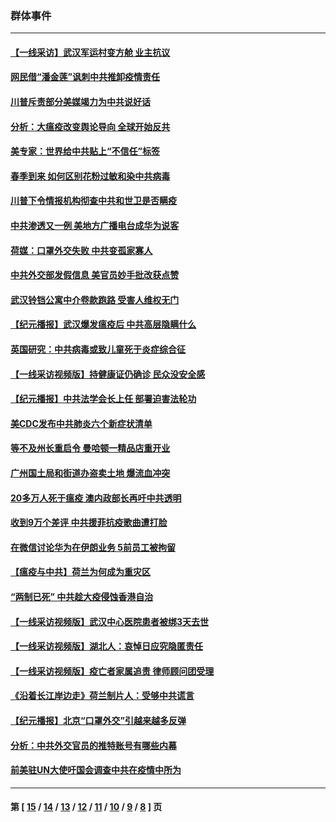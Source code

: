 ### 群体事件
---
#### [【一线采访】武汉军运村变方舱 业主抗议](../../pages/ncid279/n12078508.md) 
#### [网民借“潘金莲”讽刺中共推卸疫情责任](../../pages/ncid279/n12078123.md) 
#### [川普斥责部分美媒竭力为中共说好话](../../pages/ncid279/n12076413.md) 
#### [分析：大瘟疫改变舆论导向 全球开始反共](../../pages/ncid279/n12076168.md) 
#### [美专家：世界给中共贴上“不信任”标签](../../pages/ncid279/n12072940.md) 
#### [春季到来 如何区别花粉过敏和染中共病毒](../../pages/ncid279/n12073199.md) 
#### [川普下令情报机构彻查中共和世卫是否瞒疫](../../pages/ncid279/n12070921.md) 
#### [中共渗透又一例 美地方广播电台成华为说客](../../pages/ncid279/n12070367.md) 
#### [荷媒：口罩外交失败 中共变孤家寡人](../../pages/ncid279/n12070064.md) 
#### [中共外交部发假信息 美官员妙手批改获点赞](../../pages/ncid279/n12068627.md) 
#### [武汉铃铛公寓中介卷款跑路 受害人维权无门](../../pages/ncid279/n12068286.md) 
#### [【纪元播报】武汉爆发瘟疫后 中共高层隐瞒什么](../../pages/ncid279/n12067866.md) 
#### [英国研究：中共病毒或致儿童死于炎症综合征](../../pages/ncid279/n12067388.md) 
#### [【一线采访视频版】持健康证仍确诊 民众没安全感](../../pages/ncid279/n12065898.md) 
#### [【纪元播报】中共法学会长上任 部署迫害法轮功](../../pages/ncid279/n12065434.md) 
#### [美CDC发布中共肺炎六个新症状清单](../../pages/ncid279/n12064919.md) 
#### [等不及州长重启令 曼哈顿一精品店重开业](../../pages/ncid279/n12062624.md) 
#### [广州国土局和街道办盗卖土地 爆流血冲突](../../pages/ncid279/n12062491.md) 
#### [20多万人死于瘟疫 澳内政部长再吁中共透明](../../pages/ncid279/n12062360.md) 
#### [收到9万个差评 中共援菲抗疫歌曲遭打脸](../../pages/ncid279/n12061514.md) 
#### [在微信讨论华为在伊朗业务 5前员工被拘留](../../pages/ncid279/n12061384.md) 
#### [【瘟疫与中共】荷兰为何成为重灾区](../../pages/ncid279/n12042163.md) 
#### [“两制已死” 中共趁大疫侵蚀香港自治](../../pages/ncid279/n12060838.md) 
#### [【一线采访视频版】武汉中心医院患者被绑3天去世](../../pages/ncid279/n12059423.md) 
#### [【一线采访视频版】湖北人：哀悼日应究隐匿责任](../../pages/ncid279/n12059370.md) 
#### [【一线采访视频版】疫亡者家属追责 律师顾问团受理](../../pages/ncid279/n12059400.md) 
#### [《沿着长江岸边走》荷兰制片人：受够中共谎言](../../pages/ncid279/n12057827.md) 
#### [【纪元播报】北京“口罩外交”引越来越多反弹](../../pages/ncid279/n12056548.md) 
#### [分析：中共外交官员的推特账号有哪些内幕](../../pages/ncid279/n12056160.md) 
#### [前美驻UN大使吁国会调查中共在疫情中所为](../../pages/ncid279/n12055777.md) 

---
#### 第 [ [15](./15.md) / [14](./14.md) / [13](./13.md) / [12](./12.md) / [11](./11.md) / [10](./10.md) / [9](./9.md) / [8](./8.md) ] 页

